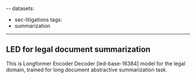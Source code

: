--
datasets:
- sec-litigations
tags:
- summarization

---

## LED for legal document summarization
This is Longformer Encoder Decoder [led-base-16384] model for the legal domain, trained for long document abstractive summarization task.
